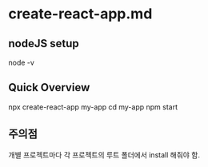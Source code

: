 # create-react-app.md

## nodeJS setup

node -v

## Quick Overview

npx create-react-app my-app
cd my-app
npm start

## 주의점

개별 프로젝트마다 각 프로젝트의 루트 폴더에서 install 해줘야 함.
